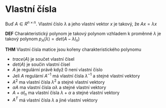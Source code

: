 # Vlastní čísla

Buď $A \in R^{n \times n}$. Vlastní číslo $\lambda$ a jeho vlastní vektor $x$ je takový, že $Ax = \lambda x$ 

**DEF** Charakteristický polynom je takový polynom vzhladem k proměnné $\lambda$ je takový polynom $p_A(\lambda) = det(A - \lambda I_n)$

**THM** Vlastní čísla matice jsou kořeny charakteristického polynomu

* $trace(A)$ je součet vlastní čísel
* $det(A)$ je součin vlastní čísel
* $A$ je regulární právě když 0 není vlastní číslo
* Jeli $A$ regulární $A^{-1}$ má vlastní čísla $\lambda^{-1}$ a stejné vlastní vektory
* $A^2$ ma vlastní čísla $\lambda^2$ a stejné vlastní vektory
* $\alpha A$ ma vlastní čísla $\alpha \lambda$ a stejné vlastní vektory
* $A + \alpha I_n$ ma vlastní čísla $\lambda + \alpha$ a stejné vlastní vektory
* $A^T$ má vlastní čísla $\lambda$ a jiné vlastní vektory

